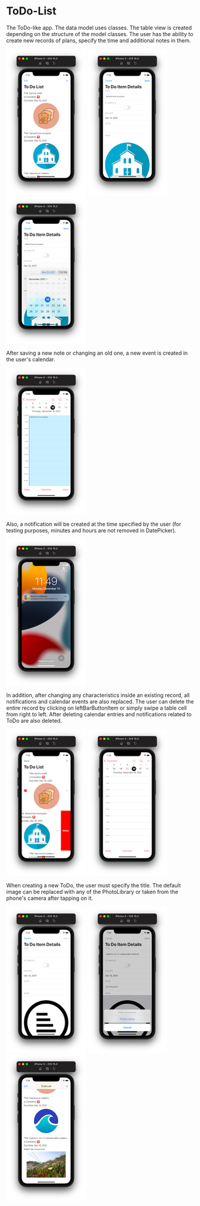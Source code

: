 # ToDo-List

The ToDo-like app. 
The data model uses classes. 
The table view is created depending on the structure of the model classes. 
The user has the ability to create new records of plans, specify the time and additional notes in them.

![Screenshot001](https://github.com/ClearCut3000/ToDo-List/blob/main/ToDo%20List/Screenshots/scr001.png?raw=true)
![Screenshot002](https://github.com/ClearCut3000/ToDo-List/blob/main/ToDo%20List/Screenshots/scr002.png?raw=true)
![Screenshot003](https://github.com/ClearCut3000/ToDo-List/blob/main/ToDo%20List/Screenshots/scr003.png?raw=true)

After saving a new note or changing an old one, a new event is created in the user's calendar.

![Screenshot004](https://github.com/ClearCut3000/ToDo-List/blob/main/ToDo%20List/Screenshots/scr004.png?raw=true)

Also, a notification will be created at the time specified by the user (for testing purposes, minutes and hours are not removed in DatePicker). 

![Screenshot010](https://github.com/ClearCut3000/ToDo-List/blob/main/ToDo%20List/Screenshots/scr010.png?raw=true)

In addition, after changing any characteristics inside an existing record, all notifications and calendar events are also replaced.
The user can delete the entire record by clicking on leftBarButtonItem or simply swipe a table cell from right to left. 
After deleting calendar entries and notifications related to ToDo are also deleted.

![Screenshot005](https://github.com/ClearCut3000/ToDo-List/blob/main/ToDo%20List/Screenshots/scr005.png?raw=true)
![Screenshot006](https://github.com/ClearCut3000/ToDo-List/blob/main/ToDo%20List/Screenshots/scr006.png?raw=true)

When creating a new ToDo, the user must specify the title. 
The default image can be replaced with any of the PhotoLibrary or taken from the phone's camera after tapping on it.

![Screenshot007](https://github.com/ClearCut3000/ToDo-List/blob/main/ToDo%20List/Screenshots/scr007.png?raw=true)
![Screenshot008](https://github.com/ClearCut3000/ToDo-List/blob/main/ToDo%20List/Screenshots/scr008.png?raw=true)
![Screenshot011](https://github.com/ClearCut3000/ToDo-List/blob/main/ToDo%20List/Screenshots/scr011.png?raw=true)

